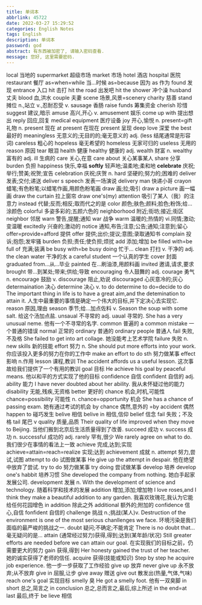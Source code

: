 ```yaml
---
title: 单词本
abbrlink: 45722
date: 2022-03-27 15:29:52
categories: English Notes
tags: English
description: 单词本
password: god
abstract: 有东西被加密了, 请输入密码查看.
message: 您好, 这里需要密码.
---
```


local 当地的
supermarket 超级市场
market 市场
hotel 酒店
hospital 医院
restaurant 餐厅
as=when=while 当...时候
as=because 因为
as 作为
found 发现
entrance 入口
hit 击打
hit the road 出发吧
hit the shower 冲个澡
husband 丈夫
blood 血,洪水
couple 夫妻
scene 场景,风景=scenery
charity 慈善
stand 摊位 n.,站立 v.,忍耐忍受 v.
sausage 香肠
raise funds 筹集资金
cherish 珍惜
suggest 建议,暗示
amuse 高兴,开心 v.
amusement 娱乐
come up with 提出想出
reply 回应,回复
medical equipment 医疗设备
joy 开心,愉悦 n.
present=gift 礼物 n.
present 现在 at present 在现在
present 呈现
deep love 深爱
the best 最好的
meaningless 无意义的;无目的的;毫无意义的 adj. (less 结尾通常是形容词)
careless 粗心的
hopeless 毫无希望的
homeless 无家可归的
useless 无用的
reason 原因
tear 眼泪
health 健康
healthy 健康的 adj.
wealth 财富 n.
wealthy 富有的 adj.
ill 生病的
care 关心,在意
care about 关心某事某人
share 分享
burden 负担
happiness 快乐,幸福
**softly** 轻声地;温柔地;柔和地
**celebrate** 庆祝;举行;赞美;祝贺;宣告
celebration 庆祝;庆贺 n.
hard 坚硬的;努力的;困难的
deliver 发表;交付;递送
deliver s speech 发表一场演说
delivery man 快递小哥
crayon 蜡笔;有色粉笔;以蜡笔作画,用颜色粉笔画
draw 画;拉;吸引
draw a picture 画一幅画
draw the curtain 拉上窗帘
draw one's(my) attention 吸引了某人（我）的注意力
instead 代替;反而;相反;取而代之的是
color 颜色;肤色;颜料;脸色;粉饰;给...涂颜色
colorful 多姿多彩的;五颜六色的
neighborhood 附近;街坊;接近;街区
neighbor 邻居
warn 警告,提醒;通知
war 战争
warm 温暖的;热情的 vi.同情;激动;变温暖
excitedly 兴奋的;激动的
notice 通知,布告;注意;公告;通知;注意到;留心
offer=provide=afford 提供
offer 提供;出价;提议;意图;录取通知书
complain 投诉;抱怨;发牢骚
burden 负担;责任;使负担;烦扰
add 添加;增加
be filled with=be full of 充满;装满
be busy with=be busy doing 忙于...
clean 打扫 v. 干净的 adj.
the clean water 干净的水
a careful student 一个认真的学生
cover 封面
graduated from...从...毕业
painted 在...刷油漆,用颜料画
invited 邀请,请求,要求
brought 带...到某处;带来;供给;导致
encouraging 令人鼓舞的 adj.
courage 勇气 n.
encourage 鼓励 v.
discourage 阻止,劝说
discouraged 心灰意冷的;灰心
determaination 决心
determine 决心 v. to do
determine to do=decide to do
The important thing in life is to have a great aim,and the detemination to attain it.
人生中最重要的事情是确定一个伟大的目标,并下定决心去实现它.
reason 原因,理由
season 季节;给...加点佐料 v.
Season the soup with some salt.
给这个汤加点盐.
unsaual 不寻常的 adj.
uaual 寻常的.
She has a very unusual neme.
他有一个不寻常的名字.
common 普遍的
a common mistake 一个普通的错误
normal 正常的
ordinary 普通的
ordinary people 普通人
fail 失败,不及格
She failed to get into art collage.
她没能考上艺术学院
failure 失败 n.
new skills 新的技能
effort 努力 n.
She should put more efforts into your work.
你应该投入更多的努力在你的工作中
make an effort to do sth 努力做某事
effect 影响 n.作用
lesson 课程,教训
The accident affords us a useful lesson.
这次事故给我们提供了一个有用的教训
goal 目标
He achieve his goal by peaceful means.
他以和平的方式实现了他的目标
confidence 自信
confident 自信的 adj.
ability 能力
I have never doubted about her ability.
我从未怀疑过他的能力
disability 无能,残疾,无资格
better 更好的
chance 机会,时机,可能性
chance=possibility 可能性 n.
chance=opportunity 机会
She has a chance of passing exam.
她有通过考试的机会
by chance 偶然,意外的
=by accident 偶然
happen to 碰巧发生
belive 相信
belive in 相信,信仰
belief 信念
fail 失败；不及格
tail 尾巴 v
quality 质量,品质
Their quality of life improved when they move to Beijing.
当他们搬到北京后生活质量得到了改善.
succeed 成功 v.
success 成功 n.
successful 成功的 adj.
rarely 罕有,很少
We rarely agree on what to do.
我们很少在事情的看法上一致
achieve 完成,达到;实现
achieve=attain=reach=realize 实现;达到
achievement 成就 n.
attempt 努力,尝试,试图
attempt to do 试图做某事
He give up the attempt in despair.
他在绝望中放弃了尝试.
try to do 努力做某事
try doing 尝试做某事
develop 培养
develop one's habbit 培养习惯
She developed the company from nothing.
她白手起家发展公司.
development 发展 n.
With the development of science and technology.
随着科学和技术的发展
addition 增加,添加;增加物
I love roses,and I think they make a beautiful addition to any garden.
我喜欢玫瑰花,我认为它能给任何花园增色
in addition 除此之外
additional 额外的;附加的
confidence 信心,自信
fonfident 自信的
challenge 挑战 n.;挑战(某人)v.
Destruction of the environment is one of the most serious chanllenges we face.
环境污染是我们面临的最严峻的挑战之一.
doubt 疑问;不确定;不能肯定
There is no doubt that...
毫无疑问的是...
attain (通常经过努力)获得,得到;达到(某年龄/状况)
Still greater efforts are needed before we can attain our goal.
在实现我们的目标之前，仍需要更大的努力
gain 获得,得到
Her honesty gained the trust of her teacher.
她的诚实获得了老师的信任.
acquire 获得(技能或知识)
Step by step he acquire job experience.
他一步一步获取了工作经验
give up 放弃
never give up 永不放弃;从不放弃
give in 屈服,让步
give away 赠送
give out 散发出(热量,气体,气味)
reach one's goal 实现目标
smelly 臭
He got a smelly foot.
他有一双臭脚
in short 总之,简言之
in conclusion 总之,总而言之,最后,综上所述
in the end=at last 最后,终于
be lieve 相信
